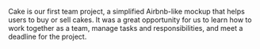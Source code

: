 Cake is our first team project, a simplified Airbnb-like mockup that helps users to buy or sell cakes. It was a great opportunity for us to learn how to work together as a team, manage tasks and responsibilities, and meet a deadline for the project.
